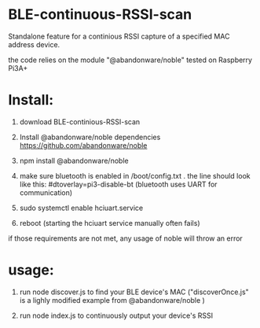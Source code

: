 # BLE-continuous-RSSI-scan

Standalone feature for a continious RSSI capture of a specified MAC address device.

the code relies on the module "@abandonware/noble"
tested on Raspberry Pi3A+

# Install:
1) download BLE-continious-RSSI-scan

2) Install @abandonware/noble dependencies
https://github.com/abandonware/noble

3) npm install @abandonware/noble

4) make sure bluetooth is enabled in /boot/config.txt . the line should look like this:
#dtoverlay=pi3-disable-bt
(bluetooth uses UART for communication)

5) sudo systemctl enable hciuart.service

6) reboot
(starting the hciuart service manually often fails)

if those requirements are not met, any usage of noble will throw an error

# usage:
1) run
node discover.js
to find your BLE device's MAC
("discoverOnce.js" is a lighly modified example from @abandonware/noble )

2) run
node index.js <BLEMAC>
to continuously output your device's RSSI
